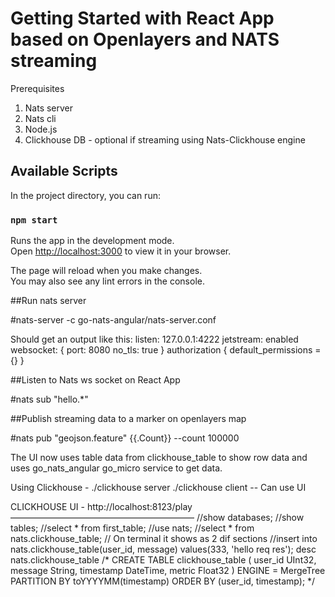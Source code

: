 # Getting Started with React App based on Openlayers and NATS streaming

Prerequisites
1. Nats server
2. Nats cli
3. Node.js
4. Clickhouse DB - optional if streaming using Nats-Clickhouse engine

## Available Scripts

In the project directory, you can run:

### `npm start`

Runs the app in the development mode.\
Open [http://localhost:3000](http://localhost:3000) to view it in your browser.

The page will reload when you make changes.\
You may also see any lint errors in the console.

##Run nats server

#nats-server -c go-nats-angular/nats-server.conf

Should get an output like this:
listen: 127.0.0.1:4222
jetstream: enabled
websocket: {
        port: 8080
        no_tls: true
}
authorization {
        default_permissions = {}
}

##Listen to Nats ws socket on React App

#nats sub "hello.*"

##Publish streaming data to a marker on openlayers map

#nats pub "geojson.feature" {{.Count}} --count 100000

The UI now uses table data from clickhouse_table to show row data and uses go_nats_angular go_micro service to get data.

Using Clickhouse -
./clickhouse server
./clickhouse client -- Can use UI

CLICKHOUSE UI - http://localhost:8123/play
—————————————————————
//show databases;
//show tables;
//select * from first_table;
//use nats;
//select * from nats.clickhouse_table; // On terminal it shows as 2 dif sections
//insert into nats.clickhouse_table(user_id, message) values(333, 'hello req res');
desc nats.clickhouse_table
/*
CREATE TABLE clickhouse_table (
  user_id UInt32,
  message String,
  timestamp DateTime,
  metric Float32
) ENGINE = MergeTree
PARTITION BY toYYYYMM(timestamp)
ORDER BY (user_id, timestamp);
*/

